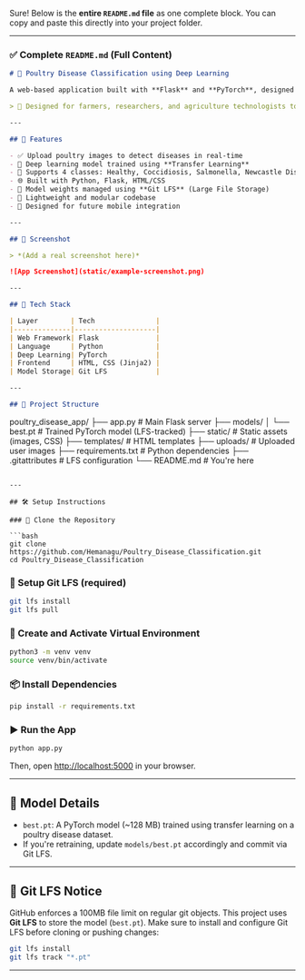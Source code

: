 Sure! Below is the **entire `README.md` file** as one complete block. You can copy and paste this directly into your project folder.

---

### ✅ Complete `README.md` (Full Content)

```markdown
# 🐔 Poultry Disease Classification using Deep Learning

A web-based application built with **Flask** and **PyTorch**, designed to classify poultry diseases from images using a deep learning model. The application supports four classes: **Healthy**, **Coccidiosis**, **Salmonella**, and **Newcastle Disease**.

> 📌 Designed for farmers, researchers, and agriculture technologists to enable early disease detection and improved poultry health management.

---

## 🚀 Features

- ✅ Upload poultry images to detect diseases in real-time
- 🤖 Deep learning model trained using **Transfer Learning**
- 🧠 Supports 4 classes: Healthy, Coccidiosis, Salmonella, Newcastle Disease
- 🌐 Built with Python, Flask, HTML/CSS
- 💾 Model weights managed using **Git LFS** (Large File Storage)
- 📂 Lightweight and modular codebase
- 📱 Designed for future mobile integration

---

## 📸 Screenshot

> *(Add a real screenshot here)*

![App Screenshot](static/example-screenshot.png)

---

## 🧠 Tech Stack

| Layer        | Tech               |
|--------------|--------------------|
| Web Framework| Flask              |
| Language     | Python             |
| Deep Learning| PyTorch            |
| Frontend     | HTML, CSS (Jinja2) |
| Model Storage| Git LFS            |

---

## 📁 Project Structure

```

poultry\_disease\_app/
├── app.py                  # Main Flask server
├── models/
│   └── best.pt             # Trained PyTorch model (LFS-tracked)
├── static/                 # Static assets (images, CSS)
├── templates/              # HTML templates
├── uploads/                # Uploaded user images
├── requirements.txt        # Python dependencies
├── .gitattributes          # LFS configuration
└── README.md               # You're here

````

---

## 🛠️ Setup Instructions

### 🔧 Clone the Repository

```bash
git clone https://github.com/Hemanagu/Poultry_Disease_Classification.git
cd Poultry_Disease_Classification
````

### 💾 Setup Git LFS (required)

```bash
git lfs install
git lfs pull
```

### 🐍 Create and Activate Virtual Environment

```bash
python3 -m venv venv
source venv/bin/activate
```

### 📦 Install Dependencies

```bash
pip install -r requirements.txt
```

### ▶️ Run the App

```bash
python app.py
```

Then, open [http://localhost:5000](http://localhost:5000) in your browser.

---

## 🧪 Model Details

* `best.pt`: A PyTorch model (\~128 MB) trained using transfer learning on a poultry disease dataset.
* If you're retraining, update `models/best.pt` accordingly and commit via Git LFS.

---

## 📌 Git LFS Notice

GitHub enforces a 100MB file limit on regular git objects. This project uses **Git LFS** to store the model (`best.pt`).
Make sure to install and configure Git LFS before cloning or pushing changes:

```bash
git lfs install
git lfs track "*.pt"
```

---
